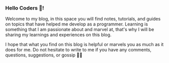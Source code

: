 ### Hello Coders 🐛! 

Welcome to my blog, in this space you will find notes, tutorials, and guides on topics that have helped me develop as a programmer. Learning is something that I am passionate about and marvel at, that's why I will be sharing my learnings and experiences on this blog.

I hope that what you find on this blog is helpful or marvels you as much as it does for me. Do not hesitate to write to me if you have any comments, questions, suggestions, or gossip 🤙🏼
